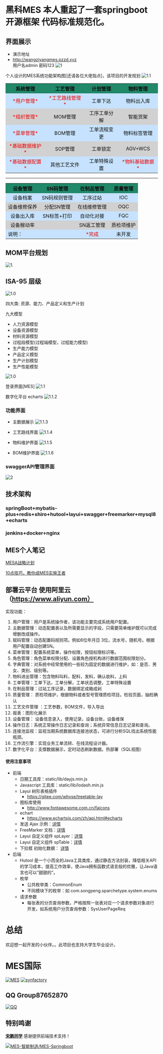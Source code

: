 # 黑科MES 本人重起了一套springboot 开源框架 代码标准规范化。

## 界面展示
* 演示地址 
* http://wangziyangmes.pzzd.xyz  
用户名admin  密码123
![1](https://s1.ax1x.com/2020/03/18/8d4GQS.gif)

个人设计的MES系统功能架构图[还请各位大佬指点]，该项目的开发规划
![1.1](https://s1.ax1x.com/2020/03/26/GSfGS1.png)


<table style="text-align:center">
    <tr>
        <th bgcolor=#218868 ><font color=#0F0F0F >系统管理</font></th> 
        <th bgcolor=#218868 ><font color=#0F0F0F >工艺管理</font></th> 
        <th bgcolor=#218868 ><font color=#0F0F0F >计划管理</font></th> 
        <th bgcolor=#218868 ><font color=#0F0F0F >物料管理</font></th> 
   </tr>
    <tr >
        <td bgcolor=#C6E2FF ><font color=#EE0000 >*用户管理*</font></td>
        <td bgcolor=#C6E2FF><font color=#EE0000 >*工艺路线管理*</font></td>
        <td bgcolor=#C6E2FF><font color=#0F0F0F >工单下达</font></td>
        <td bgcolor=#C6E2FF><font color=#0F0F0F >物料出入库</font></td>
   </tr>
 <tr>
        <td bgcolor=#D1D1D1><font color=#EE0000 >*组织管理*</font></td>
        <td bgcolor=#D1D1D1><font color=#0F0F0F >MOM管理</font></td>
        <td bgcolor=#D1D1D1><font color=#0F0F0F >工序工单分解</font></td>
        <td bgcolor=#D1D1D1><font color=#0F0F0F >智能货架</font></td>
   </tr>
   <tr>
        <td bgcolor=#C6E2FF><font color=#EE0000 >*菜单管理*</font></td>
        <td bgcolor=#C6E2FF><font color=#0F0F0F >BOM管理</font></td>
        <td bgcolor=#C6E2FF><font color=#0F0F0F >工单流程变更</font></td>
        <td bgcolor=#C6E2FF><font color=#0F0F0F >物料标签管理</font></td>
       
   </tr>
    <tr>
        <td bgcolor=#D1D1D1><font color=#EE0000 >*基础数据维护*</font></td>
        <td bgcolor=#D1D1D1><font color=#0F0F0F >SOP管理</font></td>
        <td bgcolor=#D1D1D1><font color=#0F0F0F >工单锁定</font></td>
        <td bgcolor=#D1D1D1><font color=#0F0F0F >AGV+WCS</font></td>
   </tr>
    <tr>
        <td bgcolor=#C6E2FF><font color=#EE0000 >*基础数据配置*</font></td>
        <td bgcolor=#C6E2FF><font color=#0F0F0F >其他工艺文件</font></td>
        <td bgcolor=#C6E2FF><font color=#0F0F0F >工单特殊设置</font></td>
        <td bgcolor=#C6E2FF><font color=#EE0000 >*物料基础数据*</font></td>
       
   </tr>
    
  
</table>


--------------------------


<table style="text-align:center">
    <tr>
        <th bgcolor=#218868 ><font color=#0F0F0F >设备管理</font></th> 
        <th bgcolor=#218868 ><font color=#0F0F0F >SN码管理</font></th> 
        <th bgcolor=#218868 ><font color=#0F0F0F >在制品管理</font></th> 
        <th bgcolor=#218868 ><font color=#0F0F0F >质量管理</font></th> 
   </tr>
    <tr>
        <td bgcolor=#C6E2FF><font color=#0F0F0F >设备档案</font></td>
        <td bgcolor=#C6E2FF><font color=#0F0F0F >SN码规则管理</font></td>
        <td bgcolor=#C6E2FF><font color=#0F0F0F >工序过站</font></td>
        <td bgcolor=#C6E2FF><font color=#0F0F0F >IOC</font></td>
       
   </tr>
 <tr>
        <td bgcolor=#D1D1D1><font color=#0F0F0F >设备维修保养</font></td>
        <td bgcolor=#D1D1D1><font color=#0F0F0F >分配SN管理</font></td>
        <td bgcolor=#D1D1D1><font color=#0F0F0F >在线维修管理</font></td>
        <td bgcolor=#D1D1D1><font color=#0F0F0F >OQC</font></td>
   </tr>
    <tr>
        <td bgcolor=#C6E2FF><font color=#0F0F0F >设备出入库</font></td>
        <td bgcolor=#C6E2FF><font color=#0F0F0F >SN标签+打印</font></td>
        <td bgcolor=#C6E2FF><font color=#0F0F0F >自动化对接</font></td>
        <td bgcolor=#C6E2FF><font color=#0F0F0F >FQC</font></td>
       
   </tr>
 <tr>
        <td bgcolor=#D1D1D1><font color=#0F0F0F >设备稼动率</font></td>
        <td bgcolor=#D1D1D1><font color=#0F0F0F ></font></td>
        <td bgcolor=#D1D1D1><font color=#0F0F0F >SN返工管理</font></td>
        <td bgcolor=#D1D1D1><font color=#0F0F0F >质检项维护</font></td>
   </tr>
    <tr>
        <td bgcolor=#C6E2FF style="text-align:left"><font color=#0F0F0F >说明：</font></td>
        <td bgcolor=#C6E2FF><font color=#0F0F0F ></font></td>
        <td bgcolor=#C6E2FF><font color=#EE0000 >*完成</font></td>
        <td bgcolor=#C6E2FF><font color=#0F0F0F >未开发</font></td>
       
   </tr>
</table>

 ## MOM平台规划
![1.](https://s1.ax1x.com/2020/04/11/GHGLcV.jpg)

## ISA-95 层级
![1.0](https://s1.ax1x.com/2020/04/03/GN9vid.png)

 四大类: 资源、能力、产品定义和生产计划
 
 九大模型
 * 人力资源模型
 * 设备资源模型
 * 材料资源模型
 * 过程段模型(过程端模型，过程能力模型)
 * 生产能力模型
 * 产品定义模型
 * 生产计划模型
 * 生产性能模型
 
![1.0](https://s1.ax1x.com/2020/04/03/GN9aVg.png)

登录界面[MES]
![1.1](https://s2.ax1x.com/2020/03/06/3bQLqI.png)


数字化平台 echarts
![1.1.2](https://s1.ax1x.com/2020/03/23/8o7wbq.png)
### 功能界面
* 主数据展示
![1.1.3](https://s2.ax1x.com/2020/03/11/8AMcA1.png)
* 工艺路线界面
![1.1.4](https://s1.ax1x.com/2020/03/16/8GOl28.png)

* 物料维护界面
![1.1.5](https://s1.ax1x.com/2020/03/23/8HrLin.png)

* BOM维护界面
![1.1.6](https://s1.ax1x.com/2020/04/09/G4yQMt.png)

### swaggerAPI管理界面
![2](https://s2.ax1x.com/2020/03/06/3qC4Yt.png)
## 技术架构

### springBoot+mybatis-plus+redis+shiro+hutool+layui+swagger+freemarker+mysql8+echarts
### jenkins+docker+nginx

## MES个人笔记

[MESA战略计划](http://note.youdao.com/noteshare?id=3d843775354cc7a503ad247a29997848)

[10点技巧，教你成MES实施王者](http://note.youdao.com/noteshare?id=2d4cf9c9827c2f906d36ec4c146e7557)

## 部署云平台 使用阿里云 （https://www.aliyun.com）
实现功能：
1. 用户管理：用户是系统操作者，该功能主要完成系统用户配置。
2. 主数据管理：动态配置表以及所需要显示的字段，只需要简单维护既可以完成增删改成操作。
3. 赋码管理：动态配置码规则项。例如6位年月日 3位，流水号，随机号。根据用户配置自动创建SN。
4. 菜单管理：配置系统菜单，操作权限，按钮权限标识等。
5. 角色管理：角色菜单权限分配、设置角色按机构进行数据范围权限划分。
6. 字典管理：对系统中经常使用的一些较为固定的数据进行维护，如：是否、男女、类别、级别等。
7. 物料进出管理：包含物料叫料，配料，发料，确认收料，上料
8. 工单管理：工单下达，工单分解，工单状态调整，工单特殊设置
9. 在制品管理：过站工序记录，数据绑定成箱成剁
10. 质量管理： 质检项维护，根据物料或者型号管理质检项目。检验页面，抽检确认
11. 工艺文件管理 ：工艺参数，BOM文件，导入导出
12. 报表：图形化展示
13. 设备管理： 设备信息录入，使用记录，设备台账，设备维保
14. 操作日志：系统正常操作日志记录和查询；系统异常信息日志记录和查询。
15. 连接池监视：监视当期系统数据库连接池状态，可进行分析SQL找出系统性能瓶颈。
16. 工作流引擎：实现业务工单流转、在线流程设计器。
17. 数字化平台：支撑数据展示，定时动态刷新数据。热部署（SQL视图）

#### 使用注意事项
* 前端
    * 日期工具库：static/lib/dayjs.min.js
    * Javascript 工具库：static/lib/lodash.min.js
    * Layui 树形表格插件
        * https://gitee.com/whvse/treetable-lay
    * 图标库使用
        * http://www.fontawesome.com.cn/faicons
    * echart
        * https://www.echartsjs.com/zh/api.html#echarts    
    * 发送 Ajax 示例：[详情](./docs/ajax.md)
    * FreeMarker 文档：[详情](./docs/FreeMarker.md)
    * Layui 自定义组件 spLayer：[详情](./docs/spLayer.md)
    * Layui 自定义组件 spTable：[详情](./docs/spTable.md)
    * 下拉框 初始化数据： [详情](./docs/layuiSelect.md)
* 后端 
    * Hutool 是一个小而全的Java工具类库，通过静态方法封装，降低相关API的学习成本，提高工作效率，使Java拥有函数式语言般的优雅，让Java语言也可以“甜甜的”。
    * 枚举
        * 公共枚举类：CommonEnum
        * 不同模块下的枚举：如 com.songpeng.sparchetype.system.enums
    * 请求参数
        * 每张表的分页查询参数，严格按照一张表对应一个请求参数对象进行开发，如系统用户分页查询参数：SysUserPageReq
# 总结
欢迎想一起开发的小伙伴。。此项目也支持大学生毕业设计。
# MES国际
[![MES](https://s1.ax1x.com/2020/04/10/GIRPEt.png "MESA认证")](http://www.mesa.org/)
[![synfactory](https://s1.ax1x.com/2020/04/11/GHrk01.png "synf官服资料")](https://www.syntropicfactory.com/)

## QQ Group87652870
[![QQ](https://img.shields.io/badge/QQ-87652870-green.svg?logo=tencent%20qq&logoColor=red)](https://jq.qq.com/?_wv=1027&k=55NGCxl)

## 特别鸣谢
<a href="https://gitee.com/iamsongpeng" target="_blank">**宋鹏同学**</a> 感谢提供前端技术支持！

[![MES-智能制造/MES-Springboot](https://gitee.com/wangziyangyang/MES-Springboot/widgets/widget_card.svg?colors=393222,ebdfc1,fffae5,d8ca9f,393222,a28b40)](https://gitee.com/wangziyangyang/MES-Springboot)